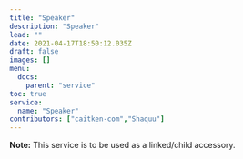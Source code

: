 ```yaml
---
title: "Speaker"
description: "Speaker"
lead: ""
date: 2021-04-17T18:50:12.035Z
draft: false
images: []
menu:
  docs:
    parent: "service"
toc: true
service:
  name: "Speaker"
contributors: ["caitken-com","Shaquu"]
---
```


**Note:** This service is to be used as a linked/child accessory.
